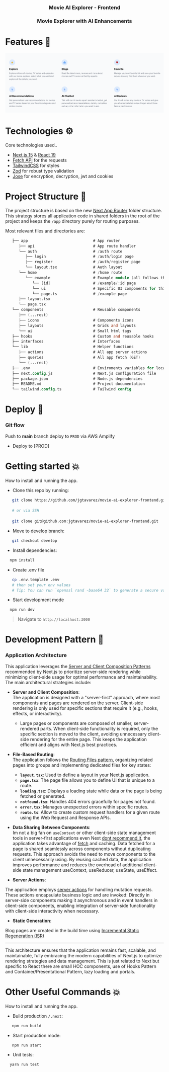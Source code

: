 <div align="center">
  <h3 align="center"> <b>Movie AI Explorer - Frontend</b> </h3>
  <h3 align="center">Movie Explorer with AI Enhancements</h3> 
</div>

# Features 🌟

<img src=".github/features.png" alt="features" />

# Technologies ⚙️

Core technologies used..

- [Next.js 15](https://nextjs.org) & [React 19](https://react.dev)
- [Fetch API](https://developer.mozilla.org/en-US/docs/Web/API/Fetch_API) for the requests
- [TailwindCSS](https://tailwindcss.com) for styles 
- [Zod](https://zod.dev) for robust type validation
- [Jose](https://www.npmjs.com/package/jose) for encryption, decryption, jwt and cookies

# Project Structure 📐

The project structure is based on the new [Next App Router](https://nextjs.org/docs/app/getting-started/project-structure#store-project-files-outside-of-app) folder structure. This strategy stores all application code in shared folders in the root of the project and keeps the `/app` directory purely for routing purposes.

Most relevant files and directories are:

```v
   ├── app                             # App router
      ├── api                          # App route handler
      └── auth                         # /auth route
         ├── login                     # /auth/login page
         ├── register                  # /auth/register page
         └── layout.tsx                # Auth layout
      └── home                         # /home route
         └── example                   # Example module (all follows the same)
            └── [id]                   # /example/:id page
            └── ui                     # Specific UI components for this route
            └── page.ts                # /example page
      ├── layout.tsx
      └── page.tsx
   └── components                      # Reusable components
      ├── (...rest)
      ├── icons                        # Components icons
      ├── layouts                      # Grids and layouts
      └── ui                           # Small html tags
   ├── hooks                           # Custom and reusable hooks
   ├── interfaces                      # Interfaces
   └── lib                             # Helper functions
      ├── actions                      # All app server actions
      ├── queries                      # All app fetch (GET)
      └── (...rest)
   ├── .env                            # Enviroments variables for local
   ├── next.config.js                  # Next.js configuration file
   ├── package.json                    # Node.js dependencies
   ├── README.md                       # Project documentation
   └── tailwind.config.ts              # Tailwind config
```

# Deploy 🚀

### Git flow

Push to **main** branch deploy to `PROD` via AWS Amplify

- Deploy to [PROD]

# Getting started 💥

How to install and running the app.

- Clone this repo by running:

```bash
   git clone https://github.com/jgtavarez/movie-ai-explorer-frontend.git

   # or via SSH

   git clone git@github.com:jgtavarez/movie-ai-explorer-frontend.git
```

- Move to develop branch:

```bash
   git checkout develop
```

- Install dependencies:

```bash
  npm install
```

- Create .env file

```bash
   cp .env.template .env
   # then set your env values
   # Tip: You can run `openssl rand -base64 32` to generate a secure value for AUTH_SECRET
```

- Start development mode

```bash
  npm run dev
```

> Navigate to `http://localhost:3000`

# Development Pattern 📝

### Application Architecture

This application leverages the [Server and Client Composition Patterns](https://nextjs.org/docs/app/building-your-application/rendering/composition-patterns) recommended by Next.js to prioritize server-side rendering while minimizing client-side usage for optimal performance and maintainability. The main architectural strategies include:

- **Server and Client Composition**:  
  The application is designed with a "server-first" approach, where most components and pages are rendered on the server. Client-side rendering is only used for specific sections that require it (e.g., hooks, effects, or interactivity).

  - Large pages or components are composed of smaller, server-rendered parts. When client-side functionality is required, only the specific section is moved to the client, avoiding unnecessary client-side rendering for the entire page. This keeps the application efficient and aligns with Next.js best practices.

- **File-Based Routing**:  
  The application follows the [Routing Files pattern](https://nextjs.org/docs/app/getting-started/project-structure#routing-files), organizing related pages into groups and implementing dedicated files for key states:

  - **`layout.tsx`**: Used to define a layout in your Next.js application.
  - **`page.tsx`**: The page file allows you to define UI that is unique to a route.
  - **`loading.tsx`**: Displays a loading state while data or the page is being fetched or generated.
  - **`notfound.tsx`**: Handles 404 errors gracefully for pages not found.
  - **`error.tsx`**: Manages unexpected errors within specific routes.
  - **`route.ts`**: Allow to create custom request handlers for a given route using the Web Request and Response APIs.

- **Data Sharing Between Components**:  
  Im not a big fan on `useContext` or other client-side state management tools in server-first applications even Next [dont recommend it](https://nextjs.org/docs/app/building-your-application/rendering/composition-patterns#sharing-data-between-components), the application takes advantage of [fetch](https://nextjs.org/docs/app/api-reference/functions/fetch) and caching. Data fetched for a page is shared seamlessly across components without duplicating requests. This approach avoids the need to move components to the client unnecessarily using.
  By reusing cached data, the application improves performance and reduces the overhead of additional client-side state management useContext, useReducer, useState, useEffect.

- **Server Actions**:

The application employs [server actions](https://nextjs.org/docs/app/building-your-application/data-fetching/server-actions-and-mutations) for handling mutation requests. These actions encapsulate business logic and are invoked:
Directly in server-side components making it asynchronous and in event handlers in client-side components, enabling  integration of server-side functionality with client-side interactivity when necessary.

- **Static Generation**:

Blog pages are created in the build time using [Incremental Static Regeneration (ISR)](https://nextjs.org/docs/app/building-your-application/data-fetching/incremental-static-regeneration)

---

This architecture ensures that the application remains fast, scalable, and maintainable, fully embracing the modern capabilities of Next.js to optimize rendering strategies and data management. This is just related to Next but specific to React there are small HOC components, use of Hooks Pattern and Container/Presentational Pattern, lazy loading and portals.

# Other Useful Commands 💥

How to install and running the app.

- Build production `/.next`:

```bash
   npm run build
```

- Start production mode:

```bash
   npm run start
```

- Unit tests:

```bash
  yarn run test
```